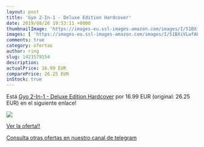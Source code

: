 ```yaml
---
layout: post
title: 'Gyo 2-In-1 - Deluxe Edition Hardcover'
date: 2019/08/26 19:53:11 +0000
thumbnailImage: 'https://images-eu.ssl-images-amazon.com/images/I/51BXiVLwfAL._SL200_.jpg'
images: [ 'https://images-eu.ssl-images-amazon.com/images/I/51BXiVLwfAL._SL200_.jpg' ]
comments: true
category: ofertas
author: ring
slug: 1421579154
description:
actualPrice: 16.99 EUR
comparePrice: 26.25 EUR
inStock: true
---
```


Está [Gyo 2-In-1 - Deluxe Edition Hardcover](https://www.amazon.com/dp/1421579154/?tag=redken08-20) por 16.99 EUR (original: 26.25 EUR) en el siguiente enlace!

[![](https://images-eu.ssl-images-amazon.com/images/I/51BXiVLwfAL._SL200_.jpg)](https://www.amazon.com/dp/1421579154/?tag=redken08-20)

[Ver la oferta!!](https://www.amazon.com/dp/1421579154/?tag=redken08-20)

[Consulta otras ofertas en nuestro canal de telegram](https://t.me/s/ofertas25)
